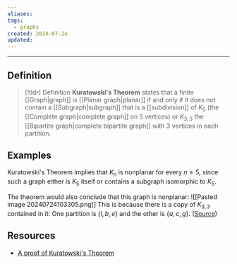 ```yaml
---
aliases: 
tags:
  - graphs
created: 2024-07-24
updated:
---
```

---
## Definition 

> [!tldr] Definition
> **Kuratowski's Theorem** states that a finite [[Graph|graph]] is [[Planar graph|planar]] if and only if it does not contain a [[Subgraph|subgraph]] that is a [[subdivision]] of $K_5$ (the [[Complete graph|complete graph]] on 5 vertices) or $K_{3,3}$ the [[Bipartite graph|complete bipartite graph]] with 3 vertices in each partition. 

## Examples 

Kuratowski's Theorem implies that $K_n$ is nonplanar for every $n \geq 5$, since such a graph either is $K_5$ itself or contains a subgraph isomorphic to $K_5$. 

The theorem would also conclude that this graph is nonplanar: 
![[Pasted image 20240724103305.png]]
This is because there is a copy of $K_{3,3}$ contained in it: One partition is $\{l,b,e\}$ and the other is $\{a,c,g\}$. ([Source](https://math.stackexchange.com/questions/2476097/is-this-graph-a-planar-graph-or-not))

## Resources

- [A proof of Kuratowski's Theorem](https://www.math.cmu.edu/~mradclif/teaching/228F16/Kuratowski.pdf)